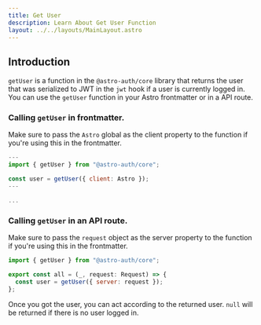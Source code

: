 ```yaml
---
title: Get User
description: Learn About Get User Function
layout: ../../layouts/MainLayout.astro
---
```


## Introduction

`getUser` is a function in the `@astro-auth/core` library that returns the user that was serialized to JWT in the `jwt` hook if a user is currently logged in. You can use the `getUser` function in your Astro frontmatter or in a API route.

### Calling `getUser` in frontmatter.

Make sure to pass the `Astro` global as the client property to the function if you're using this in the frontmatter.

```js
---
import { getUser } from "@astro-auth/core";

const user = getUser({ client: Astro });
---

...
```

### Calling `getUser` in an API route.

Make sure to pass the `request` object as the server property to the function if you're using this in the frontmatter.

```js
import { getUser } from "@astro-auth/core";

export const all = (_, request: Request) => {
  const user = getUser({ server: request });
};
```

Once you got the user, you can act according to the returned user. `null` will be returned if there is no user logged in.
